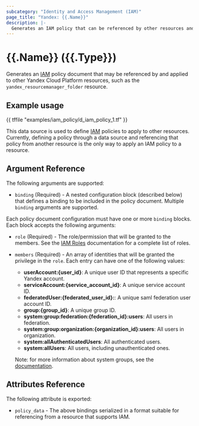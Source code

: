```yaml
---
subcategory: "Identity and Access Management (IAM)"
page_title: "Yandex: {{.Name}}"
description: |-
  Generates an IAM policy that can be referenced by other resources and applied to them.
---
```


# {{.Name}} ({{.Type}})

Generates an [IAM](https://cloud.yandex.com/docs/iam/) policy document that may be referenced by and applied to other Yandex Cloud Platform resources, such as the `yandex_resourcemanager_folder` resource.

## Example usage

{{ tffile "examples/iam_policy/d_iam_policy_1.tf" }}

This data source is used to define [IAM](https://cloud.yandex.com/docs/iam/) policies to apply to other resources. Currently, defining a policy through a data source and referencing that policy from another resource is the only way to apply an IAM policy to a resource.

## Argument Reference

The following arguments are supported:

* `binding` (Required) - A nested configuration block (described below) that defines a binding to be included in the policy document. Multiple `binding` arguments are supported.

Each policy document configuration must have one or more `binding` blocks. Each block accepts the following arguments:

* `role` (Required) - The role/permission that will be granted to the members. See the [IAM Roles](https://cloud.yandex.com/docs/iam/concepts/access-control/roles) documentation for a complete list of roles.

* `members` (Required) - An array of identities that will be granted the privilege in the `role`. Each entry can have one of the following values:
  * **userAccount:{user_id}**: A unique user ID that represents a specific Yandex account.
  * **serviceAccount:{service_account_id}**: A unique service account ID.
  * **federatedUser:{federated_user_id}:**: A unique saml federation user account ID.
  * **group:{group_id}**: A unique group ID.
  * **system:group:federation:{federation_id}:users**: All users in federation.
  * **system:group:organization:{organization_id}:users**: All users in organization.
  * **system:allAuthenticatedUsers**: All authenticated users.
  * **system:allUsers**: All users, including unauthenticated ones.

  Note: for more information about system groups, see the [documentation](https://cloud.yandex.com/docs/iam/concepts/access-control/system-group).

## Attributes Reference

The following attribute is exported:

* `policy_data` - The above bindings serialized in a format suitable for referencing from a resource that supports IAM.
